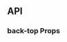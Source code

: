## API

### back-top Props

<field-table :data="backTopProps"/>

<script setup>
import { ref } from 'vue';

const backTopProps = ref([
  {
    name: 'visible-height',
    desc: '显示回到顶部按钮的触发滚动高度',
    type: 'number',
    value: '200',
  },
  {
    name: 'target-container',
    desc: '滚动事件的监听容器',
    type: 'TargetContainer',
    value: '-',
    href:"/guide/types"
  },
  {
    name: 'easing',
    desc: '滚动动画的缓动方式，可选值参考 BTween',
    type: 'string',
    value: "'quartOut'",
  },
  {
    name: 'duration',
    desc: '滚动动画的持续时间',
    type: 'number',
    value: '200',
  },
]);
</script>

